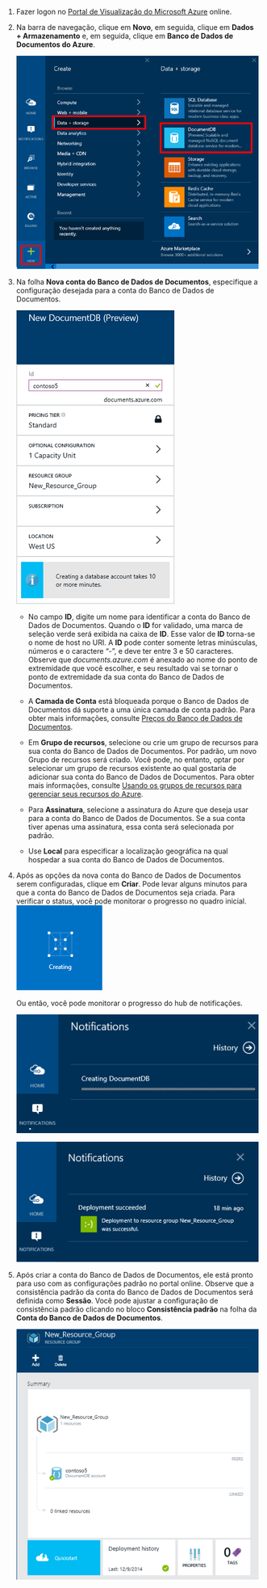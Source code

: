 1.	Fazer logon no [Portal de Visualização do Microsoft Azure](https://portal.azure.com/) online.
2.	Na barra de navegação, clique em **Novo**, em seguida, clique em **Dados + Armazenamento** e, em seguida, clique em **Banco de Dados de Documentos do Azure**. 

	![Captura de tela do Portal do Azure][88]   

	<!-- Alternatively, from the Startboard, you can browse the Azure Marketplace, select **Data + storage**, choose **DocumentDB**, and then click **Create**.  -->
	
	<!-- ![Screen shot of the Azure preview portal, showing the Marketplace blade with the DocumentDB tile highlighted, and the DocumentDB blade with the Create database button highlighted][89]    -->
   

3. Na folha **Nova conta do Banco de Dados de Documentos**, especifique a configuração desejada para a conta do Banco de Dados de Documentos.
 
	![Captura de tela da lâmina Novo Banco de Dados de Documentos][90] 


	- No campo **ID**, digite um nome para identificar a conta do Banco de Dados de Documentos. Quando o **ID** for validado, uma marca de seleção verde será exibida na caixa de **ID**. Esse valor de **ID** torna-se o nome de host no URI. A **ID** pode conter somente letras minúsculas, números e o caractere “-”, e deve ter entre 3 e 50 caracteres. Observe que *documents.azure.com* é anexado ao nome do ponto de extremidade que você escolher, e seu resultado vai se tornar o ponto de extremidade da sua conta do Banco de Dados de Documentos.

	- A **Camada de Conta** está bloqueada porque o Banco de Dados de Documentos dá suporte a uma única camada de conta padrão. Para obter mais informações, consulte [Preços do Banco de Dados de Documentos](http://go.microsoft.com/fwlink/p/?LinkID=402317&clcid=0x409).

	- Em **Grupo de recursos**, selecione ou crie um grupo de recursos para sua conta do Banco de Dados de Documentos. Por padrão, um novo Grupo de recursos será criado. Você pode, no entanto, optar por selecionar um grupo de recursos existente ao qual gostaria de adicionar sua conta do Banco de Dados de Documentos. Para obter mais informações, consulte [Usando os grupos de recursos para gerenciar seus recursos do Azure](resource-group-portal.md).

	- Para **Assinatura**, selecione a assinatura do Azure que deseja usar para a conta do Banco de Dados de Documentos. Se a sua conta tiver apenas uma assinatura, essa conta será selecionada por padrão.
 
	- Use **Local** para especificar a localização geográfica na qual hospedar a sua conta do Banco de Dados de Documentos.

4.	Após as opções da nova conta do Banco de Dados de Documentos serem configuradas, clique em **Criar**. Pode levar alguns minutos para que a conta do Banco de Dados de Documentos seja criada. Para verificar o status, você pode monitorar o progresso no quadro inicial.  
	![Captura de tela do bloco Criando no quadro inicial - criador de banco de dados online][91]  
  
	Ou então, você pode monitorar o progresso do hub de notificações.  

	![Criar bancos de dados rapidamente - Captura de tela do hub Notificações, mostrando que a conta do Banco de Dados de Documentos está sendo criada - Notificação do criador de banco de dados online][92]  

	![Captura de tela do hub de notificações, mostrando que a conta do Banco de Dados de Documentos foi criada com êxito e implantada em um grupo de recursos][93]  

5.	Após criar a conta do Banco de Dados de Documentos, ele está pronto para uso com as configurações padrão no portal online. Observe que a consistência padrão da conta do Banco de Dados de Documentos será definida como **Sessão**. Você pode ajustar a configuração de consistência padrão clicando no bloco **Consistência padrão** na folha da **Conta do Banco de Dados de Documentos**.

    ![Captura de tela da lâmina Grupo de recursos][94]  

<!--Image references-->
[88]: media/documentdb-create-dbaccount/ca1.png
[89]: media/documentdb-create-dbaccount/ca2.png
[90]: media/documentdb-create-dbaccount/ca3.png
[91]: media/documentdb-create-dbaccount/ca4.png
[92]: media/documentdb-create-dbaccount/ca5.png
[93]: media/documentdb-create-dbaccount/ca6.png
[94]: media/documentdb-create-dbaccount/ca7.png

[How to: Create a DocumentDB account]: #Howto
[Next steps]: #NextSteps
[documentdb-manage]: ../articles/documentdb/documentdb-manage.md

<!-----HONumber=August15_HO6-->